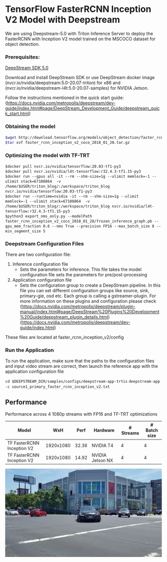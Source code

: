 # TensorFlow FasterRCNN Inception V2 Model with Deepstream #

We are using Deepstream-5.0 with Triton Inference Server to deploy the FasterRCNN with Inception V2 model trained on the MSCOCO dataset for object detection. 

### Prerequisites: ###

[DeepStream SDK 5.0](https://developer.nvidia.com/deepstream-sdk)

Download and install DeepStream SDK or use DeepStream docker image (nvcr.io/nvidia/deepstream:5.0-20.07-triton) for x86 and (nvcr.io/nvidia/deepstream-l4t:5.0-20.07-samples) for NVIDIA Jetson.

Follow the instructions mentioned in the quick start guide: (https://docs.nvidia.com/metropolis/deepstream/dev-guide/index.html#page/DeepStream_Development_Guide/deepstream_quick_start.html)

### Obtaining the model ###

```bash
$wget http://download.tensorflow.org/models/object_detection/faster_rcnn_inception_v2_coco_2018_01_28.tar.gz
$tar xvf faster_rcnn_inception_v2_coco_2018_01_28.tar.gz
```

### Optimizing the model with TF-TRT ###

```
$docker pull nvcr.io/nvidia/tensorflow:20.03-tf1-py3
$docker pull nvcr.io/nvidia/l4t-tensorflow:r32.4.3-tf1.15-py3
$docker run --gpus all -it --rm --shm-size=1g --ulimit memlock=-1 --ulimit stack=67108864  -v /home/$USER/triton_blog/:/workspace/triton_blog nvcr.io/nvidia/tensorflow:20.03-tf1-py3
$docker run --runtime=nvidia -it --rm --shm-size=1g --ulimit memlock=-1 --ulimit stack=67108864  -v /home/$USER/triton_blog/:/workspace/triton_blog nvcr.io/nvidia/l4t-tensorflow:r32.4.3-tf1.15-py3
$python3 export_nms_only.py --modelPath faster_rcnn_inception_v2_coco_2018_01_28/frozen_inference_graph.pb --gpu_mem_fraction 0.6 --nms True --precision FP16 --max_batch_size 8 --min_segment_size 5
```

### Deepstream Configuration Files ###

There are two configuration file:
1. Inference configuration file
	* Sets the parameters for inference. This file takes the model configuration file sets the parameters for pre/post-processing
2. Application configuration file
	* Sets the configuration group to create a DeepStream pipeline. In this file you can set different configuration groups like source, sink, primary-gie, osd etc. Each group is calling a gstreamer-plugin. For more information on these plugins and configuration please check (https://docs.nvidia.com/metropolis/deepstream/plugin-manual/index.html#page/DeepStream%20Plugins%20Development%20Guide/deepstream_plugin_details.html) (https://docs.nvidia.com/metropolis/deepstream/dev-guide/index.html)

These files are located at faster_rcnn_inception_v2/config

### Run the Application ###

To run the application, make sure that the paths to the configuration files and input video stream are correct, then launch the reference app with the application configuration file

`cd $DEEPSTREAM_DIR/samples/configs/deepstream-app-trtis`
`deepstream-app -c source1_primary_faster_rcnn_inception_v2.txt`

## Performance ##

Performance across 4 1080p streams with FP16 and TF-TRT optimizations

| Model                      | WxH       | Perf  | Hardware         | # Streams | # Batch size |
|----------------------------|-----------|-------|------------------|-----------|--------------|
| TF FasterRCNN Inception V2 | 1920x1080 | 32.36 | NVIDIA T4        | 4         | 4            |
| TF FasterRCNN Inception V2 | 1920x1080 | 14.92 | NVIDIA Jetson NX | 4         | 4            |

<p align="left">
  <img src="faster_rcnn_output.png">
</p>